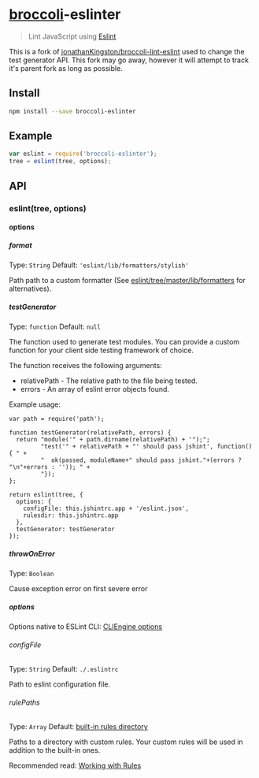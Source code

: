 # [broccoli](https://github.com/joliss/broccoli)-eslinter

> Lint JavaScript using [Eslint](http://eslint.org/)

This is a fork of [jonathanKingston/broccoli-lint-eslint](https://github.com/jonathanKingston/broccoli-lint-eslint) used to change the test generator API. This fork may go away, however it will attempt to track it's parent fork as long as possible.

## Install

```bash
npm install --save broccoli-eslinter
```

## Example

```js
var eslint = require('broccoli-eslinter');
tree = eslint(tree, options);
```

## API

### eslint(tree, options)

#### options

##### format

Type: `String`
Default: `'eslint/lib/formatters/stylish'`

Path path to a custom formatter (See [eslint/tree/master/lib/formatters](https://github.com/eslint/eslint/tree/master/lib/formatters) for alternatives).

##### testGenerator

Type: `function`
Default: `null`

The function used to generate test modules. You can provide a custom function for your client side testing framework of choice.

The function receives the following arguments:

- relativePath - The relative path to the file being tested.
- errors - An array of eslint error objects found.

Example usage:
```
var path = require('path');

function testGenerator(relativePath, errors) {
  return "module('" + path.dirname(relativePath) + '");";
         "test('" + relativePath + "' should pass jshint', function() { " +
         "  ok(passed, moduleName+" should pass jshint."+(errors ? "\n"+errors : '')); " +
         "});
};

return eslint(tree, {
  options: {
    configFile: this.jshintrc.app + '/eslint.json',
    rulesdir: this.jshintrc.app
  },
  testGenerator: testGenerator
});
```

##### throwOnError

Type: `Boolean`

Cause exception error on first severe error

##### options
Options native to ESLint CLI: [CLIEngine options](http://eslint.org/docs/developer-guide/nodejs-api#cliengine)

###### configFile

Type: `String`
Default: `./.eslintrc`

Path to eslint configuration file.

###### rulePaths

Type: `Array`
Default: [built-in rules directory](https://github.com/eslint/eslint/tree/master/lib/rules)

Paths to a directory with custom rules. Your custom rules will be used in addition to the built-in ones.

Recommended read: [Working with Rules](https://github.com/eslint/eslint/blob/master/docs/developer-guide/working-with-rules.md)
